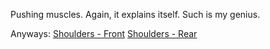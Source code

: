 Pushing muscles. Again, it explains itself. Such is my genius.

Anyways:
[Shoulders - Front](https://musclewiki.com/exercises/male/front-shoulders)
[Shoulders - Rear](https://musclewiki.com/exercises/male/rear-shoulders)

